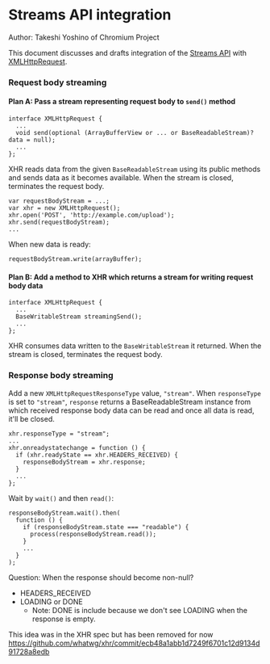 Streams API integration
=======================

Author: Takeshi Yoshino of Chromium Project

This document discusses and drafts integration of the [Streams API](https://github.com/whatwg/streams) with [XMLHttpRequest](http://xhr.spec.whatwg.org/).

### Request body streaming

#### Plan A: Pass a stream representing request body to `send()` method

```
interface XMLHttpRequest {
  ...
  void send(optional (ArrayBufferView or ... or BaseReadableStream)? data = null);
  ...
};
```

XHR reads data from the given `BaseReadableStream` using its public methods and sends data as it becomes available. When the stream is closed, terminates the request body.

```
var requestBodyStream = ...;
var xhr = new XMLHttpRequest();
xhr.open('POST', 'http://example.com/upload');
xhr.send(requestBodyStream);
...
```

When new data is ready:

```
requestBodyStream.write(arrayBuffer);
```

#### Plan B: Add a method to XHR which returns a stream for writing request body data

```
interface XMLHttpRequest {
  ...
  BaseWritableStream streamingSend();
  ...
};
```

XHR consumes data written to the `BaseWritableStream` it returned. When the stream is closed, terminates the request body.

### Response body streaming

Add a new `XMLHttpRequestResponseType` value, `"stream"`. When `responseType` is set to `"stream"`, `response` returns a BaseReadableStream instance from which received response body data can be read and once all data is read, it'll be closed.

```
xhr.responseType = "stream";
...
xhr.onreadystatechange = function () {
  if (xhr.readyState == xhr.HEADERS_RECEIVED) {
    responseBodyStream = xhr.response;
  }
  ...
};
```

Wait by `wait()` and then `read()`:

```
responseBodyStream.wait().then(
  function () {
    if (responseBodyStream.state === "readable") {
      process(responseBodyStream.read());
    }
    ...
  }
);
```

Question: When the response should become non-null?

* HEADERS_RECEIVED
* LOADING or DONE
    * Note: DONE is include because we don't see LOADING when the response is empty.

This idea was in the XHR spec but has been removed for now https://github.com/whatwg/xhr/commit/ecb48a1abb1d7249f6701c12d9134d91728a8edb
